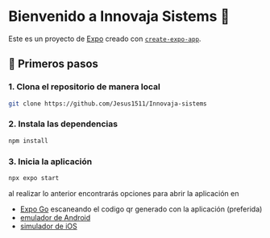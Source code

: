 # Bienvenido a Innovaja Sistems 👋

Este es un proyecto de [Expo](https://expo.dev) creado con [`create-expo-app`](https://www.npmjs.com/package/create-expo-app).

## 🚀 Primeros pasos

### 1. Clona el repositorio de manera local

```bash
git clone https://github.com/Jesus1511/Innovaja-sistems
```

### 2. Instala las dependencias

```bash
npm install
```

### 3. Inicia la aplicación

```bash
npx expo start
```

al realizar lo anterior encontrarás opciones para abrir la aplicación en

- [Expo Go](https://expo.dev/go) escaneando el codigo qr generado con la aplicación (preferida)
- [emulador de Android](https://docs.expo.dev/workflow/android-studio-emulator/)
- [simulador de iOS](https://docs.expo.dev/workflow/ios-simulator/)
